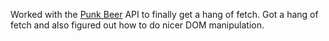 Worked with the [Punk Beer](https://punkapi.com/documentation/v2) API to finally get a hang of fetch. Got a hang of fetch and also figured out
how to do nicer DOM manipulation. 
